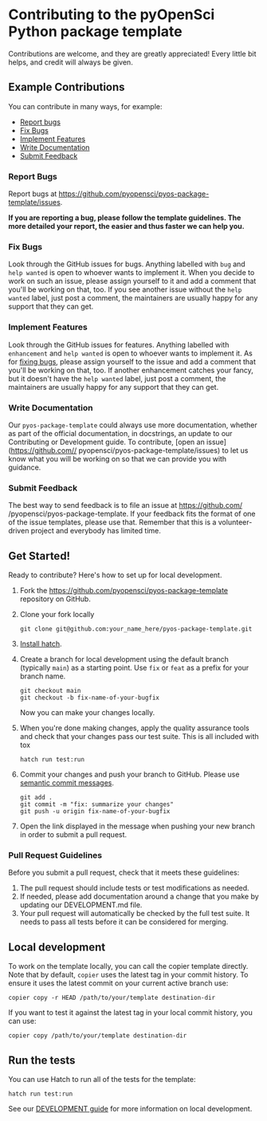 # Contributing to the pyOpenSci Python package template


Contributions are welcome, and they are greatly appreciated! Every little bit
helps, and credit will always be given.

## Example Contributions

You can contribute in many ways, for example:

* [Report bugs](#report-bugs)
* [Fix Bugs](#fix-bugs)
* [Implement Features](#implement-features)
* [Write Documentation](#write-documentation)
* [Submit Feedback](#submit-feedback)

### Report Bugs

Report bugs at https://github.com/pyopensci/pyos-package-template/issues.

**If you are reporting a bug, please follow the template guidelines. The more
detailed your report, the easier and thus faster we can help you.**

### Fix Bugs

Look through the GitHub issues for bugs. Anything labelled with `bug` and
`help wanted` is open to whoever wants to implement it. When you decide to work on such
an issue, please assign yourself to it and add a comment that you'll be working on that,
too. If you see another issue without the `help wanted` label, just post a comment, the
maintainers are usually happy for any support that they can get.

### Implement Features

Look through the GitHub issues for features. Anything labelled with
`enhancement` and `help wanted` is open to whoever wants to implement it. As
for [fixing bugs](#fix-bugs), please assign yourself to the issue and add a comment that
you'll be working on that, too. If another enhancement catches your fancy, but it
doesn't have the `help wanted` label, just post a comment, the maintainers are usually
happy for any support that they can get.

### Write Documentation

Our `pyos-package-template` could always use more documentation, whether as
part of the official documentation, in docstrings, an update to our Contributing or Development guide. To contribute, [open an issue](https://github.com//
pyopensci/pyos-package-template/issues) to let us know what you will be working on
so that we can provide you with guidance.

### Submit Feedback

The best way to send feedback is to file an issue at https://github.com/
/pyopensci/pyos-package-template. If your feedback fits the format of one of
the issue templates, please use that. Remember that this is a volunteer-driven
project and everybody has limited time.

## Get Started!

Ready to contribute? Here's how to set up for
local development.

1. Fork the https://github.com/pyopensci/pyos-package-template
   repository on GitHub.
2. Clone your fork locally

    ```shell
    git clone git@github.com:your_name_here/pyos-package-template.git
    ```

3. [Install hatch](https://hatch.pypa.io/latest/install/).

4. Create a branch for local development using the default branch (typically `main`)
   as a starting
   point. Use `fix` or `feat` as a prefix for your branch name.

    ```shell
    git checkout main
    git checkout -b fix-name-of-your-bugfix
    ```

    Now you can make your changes locally.

5. When you're done making changes, apply the quality assurance tools and check
   that your changes pass our test suite. This is all included with tox

    ```shell
    hatch run test:run
    ```

6. Commit your changes and push your branch to GitHub. Please use [semantic commit messages](https://www.conventionalcommits.org/).

    ```shell
    git add .
    git commit -m "fix: summarize your changes"
    git push -u origin fix-name-of-your-bugfix
    ```

7. Open the link displayed in the message when pushing your new branch in order
   to submit a pull request.

### Pull Request Guidelines

Before you submit a pull request, check that it meets these guidelines:

1. The pull request should include tests or test modifications as needed.
2. If needed, please add documentation around a change that you make by updating our DEVELOPMENT.md file.
3. Your pull request will automatically be checked by the full test suite.
   It needs to pass all tests before it can be considered for merging.

## Local development

To work on the template locally, you can call the copier template directly. Note that by default, `copier` uses the latest tag in your commit history. To ensure it uses the latest commit on your current active branch use:

`copier copy -r HEAD /path/to/your/template destination-dir`

If you want to test it against the latest tag in your local commit history, you can use:

`copier copy /path/to/your/template destination-dir`

## Run the tests

You can use Hatch to run all of the tests for the template:

`hatch run test:run`

See our [DEVELOPMENT guide](DEVELOPMENT.md) for more information on local development.
